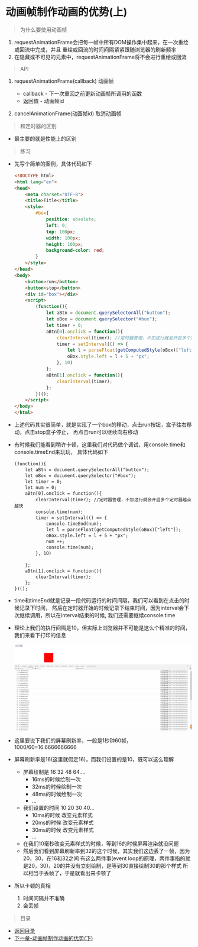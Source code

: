 # 动画帧制作动画的优势(上)

> 为什么要使用动画帧
1. requestAnimationFrame会把每一帧中所有DOM操作集中起来，在一次重绘或回流中完成，并且
    重绘或回流的时间间隔紧紧跟随浏览器的刷新频率
2. 在隐藏或不可见的元素中，requestAnimationFrame将不会进行重绘或回流

> API
1. requestAnimationFrame(callback) 动画帧

    * callback - 下一次重回之前更新动画帧所调用的函数
    * 返回值 - 动画帧id

2. cancelAnimationFrame(动画帧id) 取消动画帧

> 和定时器的区别
* 最主要的就是性能上的区别

> 练习
* 先写个简单的案例，具体代码如下
    ```html
    <!DOCTYPE html>
    <html lang="en">
    <head>
        <meta charset="UTF-8">
        <title>Title</title>
        <style>
            #box{
                position: absolute;
                left: 0;
                top: 100px;
                width: 100px;
                height: 100px;
                background-color: red;
            }
        </style>
    </head>
    <body>
        <button>run</button>
        <button>stop</button>
        <div id="box"></div>
        <script>
            (function(){
                let aBtn = document.querySelectorAll("button");
                let oBox = document.querySelector("#box");
                let timer = 0;
                aBtn[0].onclick = function(){
                    clearInterval(timer); //定时器管理，不加这行就会开启多个定时器越点越快
                    timer = setInterval(() => {
                        let l = parseFloat(getComputedStyle(oBox)["left"]);
                        oBox.style.left = l + 5 + "px";
                    }, 10)
                };
                aBtn[1].onclick = function(){
                    clearInterval(timer);
                };
            })();
        </script>
    </body>
    </html>
    ```
* 上述代码其实很简单，就是实现了一个box的移动，点击run按钮，盒子往右移动，点击stop盒子停止，
    再点击run可以继续向右移动
* 有时候我们能看到稍许卡顿，这里我们对代码做个调试，用console.time和console.timeEnd来玩玩，
    具体代码如下
    ```
    (function(){
        let aBtn = document.querySelectorAll("button");
        let oBox = document.querySelector("#box");
        let timer = 0;
        let num = 0;
        aBtn[0].onclick = function(){
            clearInterval(timer); //定时器管理，不加这行就会开启多个定时器越点越快
            console.time(num);
            timer = setInterval(() => {
                console.timeEnd(num);
                let l = parseFloat(getComputedStyle(oBox)["left"]);
                oBox.style.left = l + 5 + "px";
                num ++;
                console.time(num);
            }, 10)

        };
        aBtn[1].onclick = function(){
            clearInterval(timer);
        };
    })();
    ```  
* time和timeEnd就是记录一段代码运行的时间间隔，我们可以看到在点击的时候记录下时间，
    然后在定时器开始的时候记录下结束时间，因为interval会下次继续调用，所以在interval结束的时候,
    我们还需要继续console.time
* 理论上我们的执行间隔是10，但实际上浏览器并不可能是这么个精准的时间，我们来看下打印的信息

    ![](./images/间隔时间不一致.jpg)
    
* 这里要说下我们的屏幕刷新率，一般是1秒钟60帧，1000/60=16.6666666666
* 屏幕刷新率是16(这里就假定16)，而我们设置的是10，既可以这么理解
    * 屏幕绘制是 16 32 48 64.... 
        * 16ms的时候绘制一次
        * 32ms的时候绘制一次
        * 48ms的时候绘制一次
        * ...
    * 我们设置的时间 10 20 30 40...
        * 10ms的时候 改变元素样式
        * 20ms的时候 改变元素样式
        * 30ms的时候 改变元素样式
        * ...
    * 在我们10毫秒改变元素样式的时候，等到16的时候屏幕渲染就没问题
    * 然后我们看到屏幕刷新率到32的这个时候，其实我们这边丢了一帧，因为20，30，在16和32之间
        有这么两件事(event loop的原理，两件事指的就是20，30)，20的并没有立刻绘制，是等到30直接绘制30的那个样式
        所以相当于丢帧了，于是就看出来卡顿了 
        
* 所以卡顿的真相
    1. 时间间隔并不准确
    2. 会丢帧  
    

> 目录
* [返回目录](../README.md)
* [下一章-动画帧制作动画的优势(下)](../02-动画帧制作动画的优势(下)/2-动画帧制作动画的优势(下).md)   

          
         
            
        